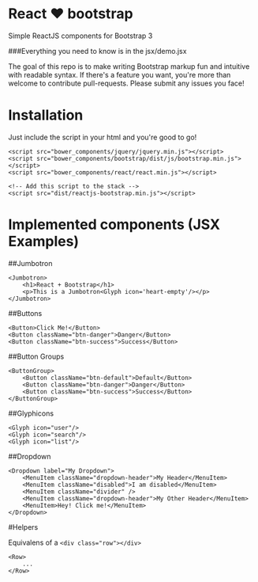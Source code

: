 React :heart: bootstrap
=================

Simple ReactJS components for Bootstrap 3

###Everything you need to know is in the jsx/demo.jsx

The goal of this repo is to make writing Bootstrap markup fun and intuitive with readable syntax. If there's a feature you want, you're more than welcome to contribute pull-requests. Please submit any issues you face!

# Installation

Just include the script in your html and you're good to go!

	<script src="bower_components/jquery/jquery.min.js"></script>
	<script src="bower_components/bootstrap/dist/js/bootstrap.min.js"></script>
	<script src="bower_components/react/react.min.js"></script>
	
	<!-- Add this script to the stack -->
	<script src="dist/reactjs-bootstrap.min.js"></script>

# Implemented components (JSX Examples)

##Jumbotron

	<Jumbotron>
		<h1>React + Bootstrap</h1>
		<p>This is a Jumbotron<Glyph icon='heart-empty'/></p>
	</Jumbotron>

##Buttons

	<Button>Click Me!</Button>
	<Button className="btn-danger">Danger</Button>
	<Button className="btn-success">Success</Button>

##Button Groups

	<ButtonGroup>
		<Button className="btn-default">Default</Button>
		<Button className="btn-danger">Danger</Button>
		<Button className="btn-success">Success</Button>
	</ButtonGroup>

##Glyphicons

	<Glyph icon="user"/>
	<Glyph icon="search"/>
	<Glyph icon="list"/>

##Dropdown

	<Dropdown label="My Dropdown">
		<MenuItem className="dropdown-header">My Header</MenuItem>
		<MenuItem className="disabled">I am disabled</MenuItem>
		<MenuItem className="divider" />
		<MenuItem className="dropdown-header">My Other Header</MenuItem>
		<MenuItem>Hey! Click me!</MenuItem>
	</Dropdown>


#Helpers

Equivalens of a `<div class="row"></div>`

	<Row>
		...
	</Row>
